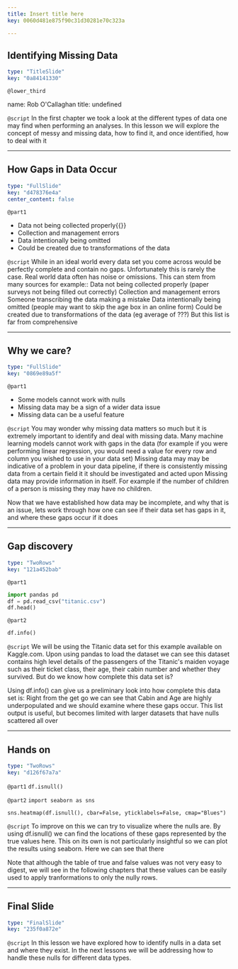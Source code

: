 ```yaml
---
title: Insert title here
key: 0060d481e875f90c31d30281e70c323a

---
```

## Identifying Missing Data

```yaml
type: "TitleSlide"
key: "0a84141330"
```

`@lower_third`

name: Rob O'Callaghan
title: undefined


`@script`
In the first chapter we took a look at the different types of data one may find when performing an analyses. In this lesson we will explore the concept of messy and missing data, how to find it, and once identified, how to deal with it


---
## How Gaps in Data Occur

```yaml
type: "FullSlide"
key: "d478376e4a"
center_content: false
```

`@part1`
- Data not being collected properly{{}} 
- Collection and management errors 
- Data intentionally being omitted 
- Could be created due to transformations of the data


`@script`
While in an ideal world every data set you come across would be perfectly complete and contain no gaps. Unfortunately this is rarely the case.
Real world data often has noise or omissions. This can stem from many sources for example::
Data not being collected properly (paper surveys not being filled out correctly)
Collection and management errors Someone transcribing the data making a mistake
Data intentionally being omitted (people may want to skip the age box in  an online form)
Could be created due to transformations of the data (eg average of ???)
But this list is far from comprehensive


---
## Why we care?

```yaml
type: "FullSlide"
key: "0869e89a5f"
```

`@part1`
- Some models cannot work with nulls
- Missing data may be a sign of a wider data issue
- Missing data can be a useful feature


`@script`
You may wonder why missing data matters so much but it is extremely important to identify and deal with missing data. 
Many machine learning models cannot work with gaps in the data (for example if you were performing linear regression, you would need a value for every row and column you wished to use in your data set)
Missing data may may be indicative of a problem in your data pipeline, if there is consistently missing data from a certain field it it should be investigated and acted upon
Missing data may provide information in itself. For example if the number of children of a person is missing they may have no children.

Now that we have established how data may be incomplete, and why that is an issue, lets work through how one can see if their data set has gaps in it, and where these gaps occur if it does


---
## Gap discovery

```yaml
type: "TwoRows"
key: "121a452bab"
```

`@part1`
```python
import pandas pd
df = pd.read_csv("titanic.csv")
df.head()
```


`@part2`
```python
df.info()
```


`@script`
We will be using the Titanic data set for this example available on Kaggle.com.
Upon using pandas to load the dataset we can see this dataset contains high level details of the passengers of the Titanic's maiden voyage such as their ticket class, their age, their cabin number and whether they survived. But do we know how complete this data set is?

Using df.info() can give us a preliminary look into how complete this data set is:
Right from the get go we can see that Cabin and Age are highly underpopulated and we should examine where these gaps occur. This list output is useful, but becomes limited with larger datasets that have nulls scattered all over


---
## Hands on

```yaml
type: "TwoRows"
key: "d126f67a7a"
```

`@part1`
`df.isnull()`


`@part2`
`import seaborn as sns`

`sns.heatmap(df.isnull(), cbar=False, yticklabels=False, cmap="Blues")`


`@script`
To improve on this we can try to visualize where the nulls are. By using df.isnull() we can find the locations of these gaps represented by the true values here.
This on its own is not particularly insightful so we can plot the results using seaborn.
Here we can see that there 

Note that although the table of true and false values was not very easy to digest, we will see in the following chapters that these values can be easily used to apply tranformations to only the nully rows.


---
## Final Slide

```yaml
type: "FinalSlide"
key: "235f0a872e"
```

`@script`
In this lesson we have explored how to identify nulls in a data set and where they exist. In the next lessons we will be addressing how to handle these nulls for different data types.

